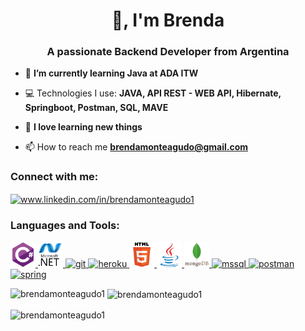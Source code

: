 <h1 align="center">👋, I'm Brenda</h1>
<h3 align="center">A passionate Backend Developer from Argentina</h3>



- 🌱 **I’m currently learning Java at ADA ITW**

- 💻 Technologies I use: **JAVA, API REST - WEB API, Hibernate, Springboot, Postman, SQL, MAVE**

- 🌸 **I love learning new things**

- 📫 How to reach me **brendamonteagudo@gmail.com**

<h3 align="left">Connect with me:</h3>
<p align="left">
<a href="https://linkedin.com/in/www.linkedin.com/in/brendamonteagudo1" target="blank"><img align="center" src="https://raw.githubusercontent.com/rahuldkjain/github-profile-readme-generator/master/src/images/icons/Social/linked-in-alt.svg" alt="www.linkedin.com/in/brendamonteagudo1" height="30" width="40" /></a>
</p>

<h3 align="left">Languages and Tools:</h3>
<p align="left"> <a href="https://www.w3schools.com/cs/" target="_blank"> <img src="https://raw.githubusercontent.com/devicons/devicon/master/icons/csharp/csharp-original.svg" alt="csharp" width="40" height="40"/> </a> <a href="https://dotnet.microsoft.com/" target="_blank"> <img src="https://raw.githubusercontent.com/devicons/devicon/master/icons/dot-net/dot-net-original-wordmark.svg" alt="dotnet" width="40" height="40"/> </a> <a href="https://git-scm.com/" target="_blank"> <img src="https://www.vectorlogo.zone/logos/git-scm/git-scm-icon.svg" alt="git" width="40" height="40"/> </a> <a href="https://heroku.com" target="_blank"> <img src="https://www.vectorlogo.zone/logos/heroku/heroku-icon.svg" alt="heroku" width="40" height="40"/> </a> <a href="https://www.w3.org/html/" target="_blank"> <img src="https://raw.githubusercontent.com/devicons/devicon/master/icons/html5/html5-original-wordmark.svg" alt="html5" width="40" height="40"/> </a> <a href="https://www.java.com" target="_blank"> <img src="https://raw.githubusercontent.com/devicons/devicon/master/icons/java/java-original.svg" alt="java" width="40" height="40"/> </a> <a href="https://www.mongodb.com/" target="_blank"> <img src="https://raw.githubusercontent.com/devicons/devicon/master/icons/mongodb/mongodb-original-wordmark.svg" alt="mongodb" width="40" height="40"/> </a> <a href="https://www.microsoft.com/en-us/sql-server" target="_blank"> <img src="https://www.svgrepo.com/show/303229/microsoft-sql-server-logo.svg" alt="mssql" width="40" height="40"/> </a> <a href="https://postman.com" target="_blank"> <img src="https://www.vectorlogo.zone/logos/getpostman/getpostman-icon.svg" alt="postman" width="40" height="40"/> </a> <a href="https://spring.io/" target="_blank"> <img src="https://www.vectorlogo.zone/logos/springio/springio-icon.svg" alt="spring" width="40" height="40"/> </a> </p>

<p><img align="left" src="https://github-readme-stats.vercel.app/api/top-langs?username=brendamonteagudo1&show_icons=true&theme=tokyonight&locale=en&layout=compact" alt="brendamonteagudo1" /></p>

<p>&nbsp;<img align="center" src="https://github-readme-stats.vercel.app/api?username=brendamonteagudo1&show_icons=true&theme=tokyonight&locale=en" alt="brendamonteagudo1" /></p>

<p><img align="center" src="https://github-readme-streak-stats.herokuapp.com/?user=brendamonteagudo1&" alt="brendamonteagudo1" /></p>
